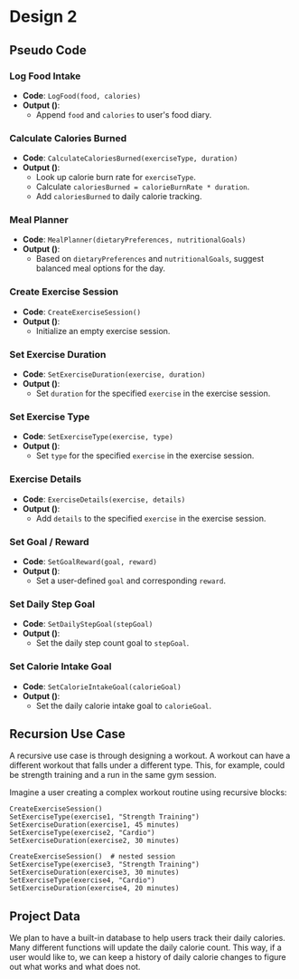 # Design 2

## Pseudo Code

### Log Food Intake
- **Code**: `LogFood(food, calories)`
- **Output ()**: 
  - Append `food` and `calories` to user's food diary.

### Calculate Calories Burned
- **Code**: `CalculateCaloriesBurned(exerciseType, duration)`
- **Output ()**: 
  - Look up calorie burn rate for `exerciseType`.
  - Calculate `caloriesBurned = calorieBurnRate * duration`.
  - Add `caloriesBurned` to daily calorie tracking.

### Meal Planner
- **Code**: `MealPlanner(dietaryPreferences, nutritionalGoals)`
- **Output ()**:
  - Based on `dietaryPreferences` and `nutritionalGoals`, suggest balanced meal options for the day.

### Create Exercise Session
- **Code**: `CreateExerciseSession()`
- **Output ()**:
  - Initialize an empty exercise session.

### Set Exercise Duration
- **Code**: `SetExerciseDuration(exercise, duration)`
- **Output ()**:
  - Set `duration` for the specified `exercise` in the exercise session.

### Set Exercise Type
- **Code**: `SetExerciseType(exercise, type)`
- **Output ()**:
  - Set `type` for the specified `exercise` in the exercise session.

### Exercise Details
- **Code**: `ExerciseDetails(exercise, details)`
- **Output ()**:
  - Add `details` to the specified `exercise` in the exercise session.

### Set Goal / Reward
- **Code**: `SetGoalReward(goal, reward)`
- **Output ()**:
  - Set a user-defined `goal` and corresponding `reward`.

### Set Daily Step Goal
- **Code**: `SetDailyStepGoal(stepGoal)`
- **Output ()**:
  - Set the daily step count goal to `stepGoal`.

### Set Calorie Intake Goal
- **Code**: `SetCalorieIntakeGoal(calorieGoal)`
- **Output ()**:
  - Set the daily calorie intake goal to `calorieGoal`.


## Recursion Use Case

A recursive use case is through designing a workout. A workout can have a different workout that falls under a different type. This, for example, could be strength training and a run in the same gym session.

Imagine a user creating a complex workout routine using recursive blocks:

```pseudocode
CreateExerciseSession()
SetExerciseType(exercise1, "Strength Training")
SetExerciseDuration(exercise1, 45 minutes)
SetExerciseType(exercise2, "Cardio")
SetExerciseDuration(exercise2, 30 minutes)

CreateExerciseSession()  # nested session
SetExerciseType(exercise3, "Strength Training")
SetExerciseDuration(exercise3, 30 minutes)
SetExerciseType(exercise4, "Cardio")
SetExerciseDuration(exercise4, 20 minutes)
```

## Project Data

We plan to have a built-in database to help users track their daily calories. Many different functions will update the daily calorie count. This way, if a user would like to, we can keep a history of daily calorie changes to figure out what works and what does not.
